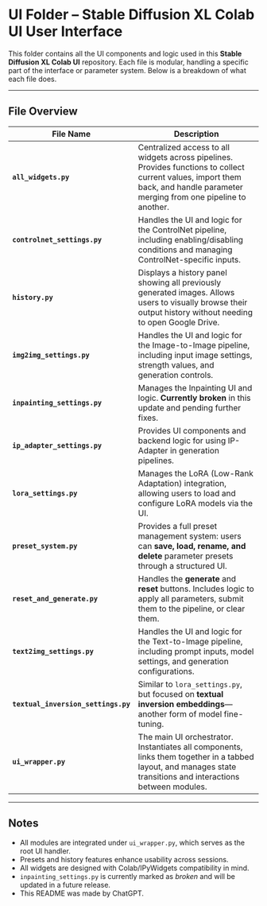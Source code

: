# UI Folder – Stable Diffusion XL Colab UI User Interface

This folder contains all the UI components and logic used in this **Stable Diffusion XL Colab UI** repository. Each file is modular, handling a specific part of the interface or parameter system. Below is a breakdown of what each file does.

---

## File Overview

| File Name                    | Description |
|-----------------------------|-------------|
| **`all_widgets.py`**        | Centralized access to all widgets across pipelines. Provides functions to collect current values, import them back, and handle parameter merging from one pipeline to another. |
| **`controlnet_settings.py`**| Handles the UI and logic for the ControlNet pipeline, including enabling/disabling conditions and managing ControlNet-specific inputs. |
| **`history.py`**            | Displays a history panel showing all previously generated images. Allows users to visually browse their output history without needing to open Google Drive. |
| **`img2img_settings.py`**   | Handles the UI and logic for the Image-to-Image pipeline, including input image settings, strength values, and generation controls. |
| **`inpainting_settings.py`**| Manages the Inpainting UI and logic. **Currently broken** in this update and pending further fixes. |
| **`ip_adapter_settings.py`**| Provides UI components and backend logic for using IP-Adapter in generation pipelines. |
| **`lora_settings.py`**      | Manages the LoRA (Low-Rank Adaptation) integration, allowing users to load and configure LoRA models via the UI. |
| **`preset_system.py`**      | Provides a full preset management system: users can **save, load, rename, and delete** parameter presets through a structured UI. |
| **`reset_and_generate.py`**| Handles the **generate** and **reset** buttons. Includes logic to apply all parameters, submit them to the pipeline, or clear them. |
| **`text2img_settings.py`**  | Handles the UI and logic for the Text-to-Image pipeline, including prompt inputs, model settings, and generation configurations. |
| **`textual_inversion_settings.py`** | Similar to `lora_settings.py`, but focused on **textual inversion embeddings**—another form of model fine-tuning. |
| **`ui_wrapper.py`**         | The main UI orchestrator. Instantiates all components, links them together in a tabbed layout, and manages state transitions and interactions between modules. |

---

## Notes

- All modules are integrated under `ui_wrapper.py`, which serves as the root UI handler.
- Presets and history features enhance usability across sessions.
- All widgets are designed with Colab/IPyWidgets compatibility in mind.
- `inpainting_settings.py` is currently marked as *broken* and will be updated in a future release.
- This README was made by ChatGPT.
